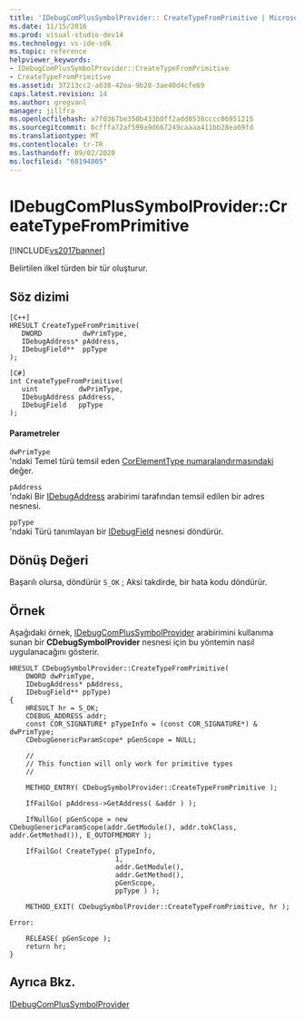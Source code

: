 ```yaml
---
title: 'IDebugComPlusSymbolProvider:: CreateTypeFromPrimitive | Microsoft Docs'
ms.date: 11/15/2016
ms.prod: visual-studio-dev14
ms.technology: vs-ide-sdk
ms.topic: reference
helpviewer_keywords:
- IDebugComPlusSymbolProvider::CreateTypeFromPrimitive
- CreateTypeFromPrimitive
ms.assetid: 37213cc2-a038-42ea-9b28-3ae40d4cfe69
caps.latest.revision: 14
ms.author: gregvanl
manager: jillfra
ms.openlocfilehash: a7f0367be350b433b0ff2add0538cccc06951215
ms.sourcegitcommit: 6cfffa72af599a9d667249caaaa411bb28ea69fd
ms.translationtype: MT
ms.contentlocale: tr-TR
ms.lasthandoff: 09/02/2020
ms.locfileid: "68194805"
---
```

# <a name="idebugcomplussymbolprovidercreatetypefromprimitive"></a>IDebugComPlusSymbolProvider::CreateTypeFromPrimitive
[!INCLUDE[vs2017banner](../../../includes/vs2017banner.md)]

Belirtilen ilkel türden bir tür oluşturur.  
  
## <a name="syntax"></a>Söz dizimi  
  
```  
[C++]  
HRESULT CreateTypeFromPrimitive(  
   DWORD          dwPrimType,  
   IDebugAddress* pAddress,  
   IDebugField**  ppType  
);  
```  
  
```  
[C#]  
int CreateTypeFromPrimitive(  
   uint          dwPrimType,  
   IDebugAddress pAddress,  
   IDebugField   ppType  
);  
```  
  
#### <a name="parameters"></a>Parametreler  
 `dwPrimType`  
 'ndaki Temel türü temsil eden [CorElementType numaralandırmasındaki](/dotnet/framework/unmanaged-api/metadata/corelementtype-enumeration) değer.  
  
 `pAddress`  
 'ndaki Bir [IDebugAddress](../../../extensibility/debugger/reference/idebugaddress.md) arabirimi tarafından temsil edilen bir adres nesnesi.  
  
 `ppType`  
 'ndaki Türü tanımlayan bir [IDebugField](../../../extensibility/debugger/reference/idebugfield.md) nesnesi döndürür.  
  
## <a name="return-value"></a>Dönüş Değeri  
 Başarılı olursa, döndürür `S_OK` ; Aksi takdirde, bir hata kodu döndürür.  
  
## <a name="example"></a>Örnek  
 Aşağıdaki örnek, [IDebugComPlusSymbolProvider](../../../extensibility/debugger/reference/idebugcomplussymbolprovider.md) arabirimini kullanıma sunan bir **CDebugSymbolProvider** nesnesi için bu yöntemin nasıl uygulanacağını gösterir.  
  
```cpp#  
HRESULT CDebugSymbolProvider::CreateTypeFromPrimitive(  
    DWORD dwPrimType,  
    IDebugAddress* pAddress,  
    IDebugField** ppType)  
{  
    HRESULT hr = S_OK;  
    CDEBUG_ADDRESS addr;  
    const COR_SIGNATURE* pTypeInfo = (const COR_SIGNATURE*) & dwPrimType;  
    CDebugGenericParamScope* pGenScope = NULL;  
  
    //  
    // This function will only work for primitive types  
    //  
  
    METHOD_ENTRY( CDebugSymbolProvider::CreateTypeFromPrimitive );  
  
    IfFailGo( pAddress->GetAddress( &addr ) );  
  
    IfNullGo( pGenScope = new CDebugGenericParamScope(addr.GetModule(), addr.tokClass, addr.GetMethod()), E_OUTOFMEMORY );  
  
    IfFailGo( CreateType( pTypeInfo,  
                          1,  
                          addr.GetModule(),  
                          addr.GetMethod(),  
                          pGenScope,  
                          ppType ) );  
  
    METHOD_EXIT( CDebugSymbolProvider::CreateTypeFromPrimitive, hr );  
  
Error:  
  
    RELEASE( pGenScope );  
    return hr;  
}  
```  
  
## <a name="see-also"></a>Ayrıca Bkz.  
 [IDebugComPlusSymbolProvider](../../../extensibility/debugger/reference/idebugcomplussymbolprovider.md)
